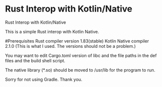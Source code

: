 # Rust Interop with Kotlin/Native
Rust Interop with Kotlin/Native

This is a simple Rust interop with Kotlin Native.

#Prerequisites
Rust compiler version 1.83(stable)
Kotlin Native compiler 2.1.0
(This is what I used. The versions should not be a problem.)

You may want to edit Cargo.toml version of libc and the file paths in the def files
and the build shell script.

The native library (*.so) should be moved to /usr/lib for the program to run.

Sorry for not using Gradle.
Thank you.
